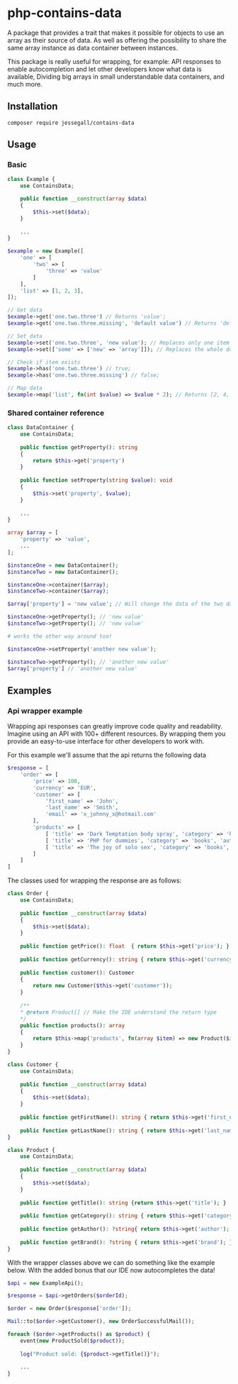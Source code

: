 # php-contains-data

A package that provides a trait that makes it possible for objects to use an array as their source of data.
As well as offering the possibility to share the same array instance as data container between instances.

This package is really useful for wrapping, for example:
API responses to enable autocompletion and let other developers know what data is available,
Dividing big arrays in small understandable data containers, and much more.

## Installation

```
composer require jessegall/contains-data
```

## Usage

### Basic

```php
class Example {
    use ContainsData;

    public function __construct(array $data)
    {
        $this->set($data);
    }
    
    ...
}

$example = new Example([
    'one' => [
        'two' => [
            'three' => 'value'
        ]
    ],
    'list' => [1, 2, 3],
]);

// Get data
$example->get('one.two.three') // Returns 'value'; 
$example->get('one.two.three.missing', 'default value') // Returns 'default value';

// Set data
$example->set('one.two.three', 'new value'); // Replaces only one item
$example->set(['some' => ['new' => 'array']]); // Replaces the whole data container

// Check if item exists
$example->has('one.two.three') // true;
$example->has('one.two.three.missing') // false;

// Map data
$example->map('list', fn(int $value) => $value * 2); // Returns [2, 4, 6]
```

### Shared container reference

```php
class DataContainer {
    use ContainsData;
    
    public function getProperty(): string 
    {
        return $this->get('property')
    }
    
    public function setProperty(string $value): void
    {
        $this->set('property', $value);
    }
    
    ...
}

array $array = [
    'property' => 'value',
    ...
];

$instanceOne = new DataContainer();
$instanceTwo = new DataContainer();

$instanceOne->container($array);
$instanceTwo->container($array);

$array['property'] = 'new value'; // Will change the data of the two data containers as well

$instanceOne->getProperty(); // 'new value'
$instanceTwo->getProperty(); // 'new value'

# works the other way around too!

$instanceOne->setProperty('another new value'); 

$instanceTwo->getProperty(); // 'another new value'
$array['property'] // 'another new value'
````

## Examples

### Api wrapper example

Wrapping api responses can greatly improve code quality and readability.
Imagine using an API with 100+ different resources.
By wrapping them you provide an easy-to-use interface for other developers to work with.

For this example we'll assume that the api returns the following data

```php
$response = [
    'order' => [
        'price' => 100,
        'currency' => 'EUR',
        'customer' => [
            'first_name' => 'John',
            'last_name' => 'Smith',
            'email' => 'x_johnny_x@hotmail.com'
        ],
        'products' => [
            [ 'title' => 'Dark Temptation body spray', 'category' => 'hygiene', 'brand' => 'Axe' ],
            [ 'title' => 'PHP for dummies', 'category' => 'books', 'author' => 'Janet Valade' ],
            [ 'title' => 'The joy of solo sex', 'category' => 'books', 'author' => 'Harold Litten']
        ]
    ]
]
```

The classes used for wrapping the response are as follows:

```php
class Order {
    use ContainsData;
    
    public function __construct(array $data) 
    {
        $this->set($data);
    }
    
    public function getPrice(): float  { return $this->get('price'); }
    
    public function getCurrency(): string { return $this->get('currency'); }
    
    public function customer(): Customer
    {
        return new Customer($this->get('customer'));
    }
    
    /**
    * @return Product[] // Make the IDE understand the return type 
    */
    public function products(): array
    {
        return $this->map('products', fn(array $item) => new Product($item))
    }
}

class Customer {
    use ContainsData;
    
    public function __construct(array $data) 
    {
        $this->set($data);
    }
    
    public function getFirstName(): string { return $this->get('first_name'); }
    
    public function getLastName(): string { return $this->get('last_name'); }
}

class Product {
    use ContainsData;
    
    public function __construct(array $data) 
    {
        $this->set($data);
    }
    
    public function getTitle(): string {return $this->get('title'); }
    
    public function getCategory(): string { return $this->get('category'); }
    
    public function getAuthor(): ?string{ return $this->get('author'); }
    
    public function getBrand(): ?string { return $this->get('brand'); }
}
````

With the wrapper classes above we can do something like the example below.
With the added bonus that our IDE now autocompletes the data!

```php
$api = new ExampleApi();

$response = $api->getOrders($orderId);

$order = new Order($response['order']);

Mail::to($order->getCustomer(), new OrderSuccessfulMail());

foreach ($order->getProducts() as $product) {
    event(new ProductSold($product));
    
    log("Product sold: {$product->getTitle()}");
    
    ... 
}
```